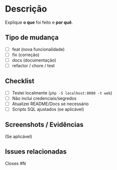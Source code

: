 # Descrição
Explique **o que** foi feito e **por quê**.

## Tipo de mudança
- [ ] feat (nova funcionalidade)
- [ ] fix (correção)
- [ ] docs (documentação)
- [ ] refactor / chore / test

## Checklist
- [ ] Testei localmente (`php -S localhost:8080 -t web`)
- [ ] Não inclui credenciais/segredos
- [ ] Atualizei README/Docs se necessário
- [ ] Scripts SQL ajustados (se aplicável)

## Screenshots / Evidências
(Se aplicável)

## Issues relacionadas
Closes #N

